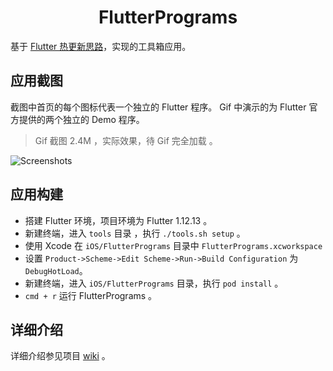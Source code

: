 <h1 align = "center">FlutterPrograms</h1>

基于 [Flutter 热更新思路](https://nuttalk.com)，实现的工具箱应用。


## 应用截图

截图中首页的每个图标代表一个独立的 Flutter 程序。 Gif 中演示的为 Flutter 官方提供的两个独立的 Demo 程序。

> Gif 截图 2.4M ，实际效果，待 Gif 完全加载 。

![Screenshots](https://raw.githubusercontent.com/FlutterPrograms/FlutterPrograms/master/Screenshots/2019-05-01%2022_12_25.gif)

## 应用构建

- 搭建 Flutter 环境，项目环境为 Flutter 1.12.13 。
- 新建终端，进入 `tools` 目录 ，执行 `./tools.sh setup` 。
- 使用 Xcode 在 `iOS/FlutterPrograms` 目录中 `FlutterPrograms.xcworkspace` 
- 设置 `Product->Scheme->Edit Scheme->Run->Build Configuration` 为 `DebugHotLoad`。
- 新建终端，进入 `iOS/FlutterPrograms` 目录，执行 `pod install` 。
- `cmd + r` 运行 FlutterPrograms 。

## 详细介绍

详细介绍参见项目 [wiki](https://github.com/FlutterPrograms/FlutterPrograms/wiki) 。






